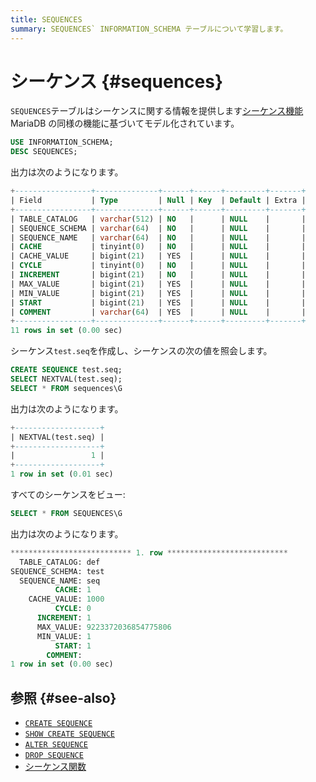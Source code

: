 ```yaml
---
title: SEQUENCES
summary: SEQUENCES` INFORMATION_SCHEMA テーブルについて学習します。
---
```


# シーケンス {#sequences}

`SEQUENCES`テーブルはシーケンスに関する情報を提供します[シーケンス機能](/sql-statements/sql-statement-create-sequence.md) MariaDB の同様の機能に基づいてモデル化されています。

```sql
USE INFORMATION_SCHEMA;
DESC SEQUENCES;
```

出力は次のようになります。

```sql
+-----------------+--------------+------+------+---------+-------+
| Field           | Type         | Null | Key  | Default | Extra |
+-----------------+--------------+------+------+---------+-------+
| TABLE_CATALOG   | varchar(512) | NO   |      | NULL    |       |
| SEQUENCE_SCHEMA | varchar(64)  | NO   |      | NULL    |       |
| SEQUENCE_NAME   | varchar(64)  | NO   |      | NULL    |       |
| CACHE           | tinyint(0)   | NO   |      | NULL    |       |
| CACHE_VALUE     | bigint(21)   | YES  |      | NULL    |       |
| CYCLE           | tinyint(0)   | NO   |      | NULL    |       |
| INCREMENT       | bigint(21)   | NO   |      | NULL    |       |
| MAX_VALUE       | bigint(21)   | YES  |      | NULL    |       |
| MIN_VALUE       | bigint(21)   | YES  |      | NULL    |       |
| START           | bigint(21)   | YES  |      | NULL    |       |
| COMMENT         | varchar(64)  | YES  |      | NULL    |       |
+-----------------+--------------+------+------+---------+-------+
11 rows in set (0.00 sec)
```

シーケンス`test.seq`を作成し、シーケンスの次の値を照会します。

```sql
CREATE SEQUENCE test.seq;
SELECT NEXTVAL(test.seq);
SELECT * FROM sequences\G
```

出力は次のようになります。

```sql
+-------------------+
| NEXTVAL(test.seq) |
+-------------------+
|                 1 |
+-------------------+
1 row in set (0.01 sec)
```

すべてのシーケンスをビュー:

```sql
SELECT * FROM SEQUENCES\G
```

出力は次のようになります。

```sql
*************************** 1. row ***************************
  TABLE_CATALOG: def
SEQUENCE_SCHEMA: test
  SEQUENCE_NAME: seq
          CACHE: 1
    CACHE_VALUE: 1000
          CYCLE: 0
      INCREMENT: 1
      MAX_VALUE: 9223372036854775806
      MIN_VALUE: 1
          START: 1
        COMMENT:
1 row in set (0.00 sec)
```

## 参照 {#see-also}

-   [`CREATE SEQUENCE`](/sql-statements/sql-statement-create-sequence.md)
-   [`SHOW CREATE SEQUENCE`](/sql-statements/sql-statement-show-create-sequence.md)
-   [`ALTER SEQUENCE`](/sql-statements/sql-statement-alter-sequence.md)
-   [`DROP SEQUENCE`](/sql-statements/sql-statement-drop-sequence.md)
-   [シーケンス関数](/functions-and-operators/sequence-functions.md)
